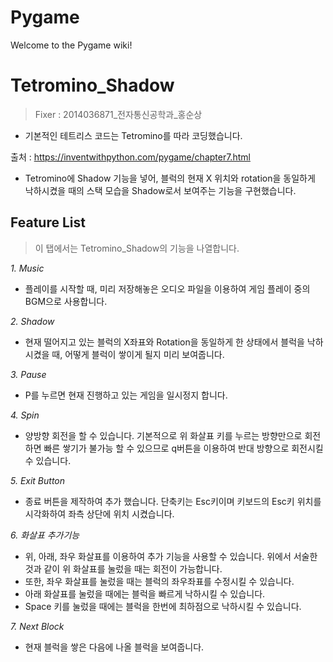 # Pygame

Welcome to the Pygame wiki!

# Tetromino_Shadow

> Fixer : 2014036871_전자통신공학과_홍순상

- 기본적인 테트리스 코드는 Tetromino를 따라 코딩했습니다.

출처 : https://inventwithpython.com/pygame/chapter7.html

- Tetromino에 Shadow 기능을 넣어, 블럭의 현재 X 위치와 rotation을 동일하게 낙하시켰을 때의 스택 모습을 Shadow로서 보여주는 기능을 구현했습니다.

## Feature List

> 이 탭에서는 Tetromino_Shadow의 기능을 나열합니다.

_1. Music_

- 플레이를 시작할 때, 미리 저장해놓은 오디오 파일을 이용하여 게임 플레이 중의 BGM으로 사용합니다.

_2. Shadow_

- 현재 떨어지고 있는 블럭의 X좌표와 Rotation을 동일하게 한 상태에서 블럭을 낙하시켰을 때, 어떻게 블럭이 쌓이게 될지 미리 보여줍니다.

_3. Pause_

- P를 누르면 현재 진행하고 있는 게임을 일시정지 합니다.

_4. Spin_

- 양방향 회전을 할 수 있습니다. 기본적으로 위 화살표 키를 누르는 방향만으로 회전하면 빠른 쌓기가 불가능 할 수 있으므로 q버튼을 이용하여 반대 방향으로 회전시킬 수 있습니다.

_5. Exit Button_

- 종료 버튼을 제작하여 추가 했습니다. 단축키는 Esc키이며 키보드의 Esc키 위치를 시각화하여 좌측 상단에 위치 시켰습니다.

_6. 화살표 추가기능_

- 위, 아래, 좌우 화살표를 이용하여 추가 기능을 사용할 수 있습니다. 위에서 서술한 것과 같이 위 화살표를 눌렀을 때는 회전이 가능합니다.
- 또한, 좌우 화살표를 눌렀을 때는 블럭의 좌우좌표를 수정시킬 수 있습니다.
- 아래 화살표를 눌렀을 때에는 블럭을 빠르게 낙하시킬 수  있습니다.
- Space 키를 눌렀을 때에는 블럭을 한번에 최하점으로 낙하시킬 수 있습니다.

_7. Next Block_

- 현재 블럭을 쌓은 다음에 나올 블럭을 보여줍니다.
